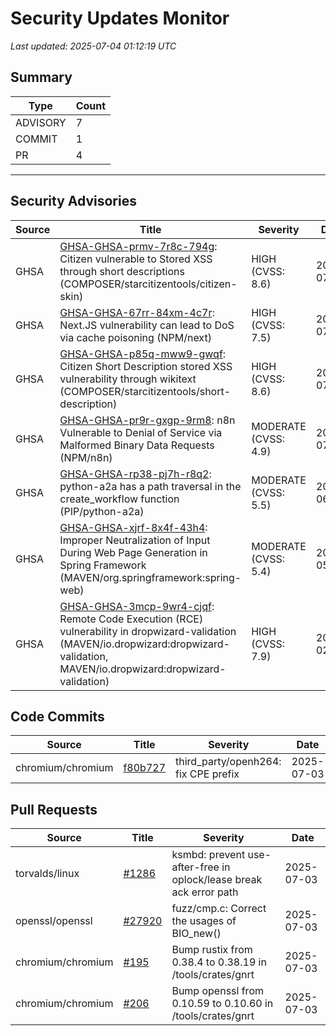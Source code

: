 # Security Updates Monitor

*Last updated: 2025-07-04 01:12:19 UTC*

## Summary
| Type | Count |
|------|-------|
| ADVISORY | 7 |
| COMMIT | 1 |
| PR | 4 |

---

## Security Advisories

| Source | Title | Severity | Date |
|--------|-------|----------|------|
| GHSA | [GHSA-GHSA-prmv-7r8c-794g](https://github.com/advisories/GHSA-prmv-7r8c-794g): Citizen vulnerable to Stored XSS through short descriptions (COMPOSER/starcitizentools/citizen-skin) | HIGH (CVSS: 8.6) | 2025-07-03 |
| GHSA | [GHSA-GHSA-67rr-84xm-4c7r](https://github.com/advisories/GHSA-67rr-84xm-4c7r): Next.JS vulnerability can lead to DoS via cache poisoning  (NPM/next) | HIGH (CVSS: 7.5) | 2025-07-03 |
| GHSA | [GHSA-GHSA-p85q-mww9-gwqf](https://github.com/advisories/GHSA-p85q-mww9-gwqf): Citizen Short Description stored XSS vulnerability through wikitext (COMPOSER/starcitizentools/short-description) | HIGH (CVSS: 8.6) | 2025-07-03 |
| GHSA | [GHSA-GHSA-pr9r-gxgp-9rm8](https://github.com/advisories/GHSA-pr9r-gxgp-9rm8): n8n Vulnerable to Denial of Service via Malformed Binary Data Requests (NPM/n8n) | MODERATE (CVSS: 4.9) | 2025-07-03 |
| GHSA | [GHSA-GHSA-rp38-pj7h-r8q2](https://github.com/advisories/GHSA-rp38-pj7h-r8q2): python-a2a has a path traversal in the create_workflow function (PIP/python-a2a) | MODERATE (CVSS: 5.5) | 2025-06-17 |
| GHSA | [GHSA-GHSA-xjrf-8x4f-43h4](https://github.com/advisories/GHSA-xjrf-8x4f-43h4): Improper Neutralization of Input During Web Page Generation in Spring Framework (MAVEN/org.springframework:spring-web) | MODERATE (CVSS: 5.4) | 2022-05-05 |
| GHSA | [GHSA-GHSA-3mcp-9wr4-cjqf](https://github.com/advisories/GHSA-3mcp-9wr4-cjqf): Remote Code Execution (RCE) vulnerability in dropwizard-validation (MAVEN/io.dropwizard:dropwizard-validation, MAVEN/io.dropwizard:dropwizard-validation) | HIGH (CVSS: 7.9) | 2020-02-24 |

## Code Commits

| Source | Title | Severity | Date |
|--------|-------|----------|------|
| chromium/chromium | [f80b727](https://github.com/chromium/chromium/commit/f80b7275d522403890d786ae45bf1d31db98bfc5) | third_party/openh264: fix CPE prefix | 2025-07-03 |

## Pull Requests

| Source | Title | Severity | Date |
|--------|-------|----------|------|
| torvalds/linux | [#1286](https://github.com/torvalds/linux/pull/1286) | ksmbd: prevent use-after-free in oplock/lease break ack error path | 2025-07-03 |
| openssl/openssl | [#27920](https://github.com/openssl/openssl/pull/27920) | fuzz/cmp.c: Correct the usages of BIO_new() | 2025-07-03 |
| chromium/chromium | [#195](https://github.com/chromium/chromium/pull/195) | Bump rustix from 0.38.4 to 0.38.19 in /tools/crates/gnrt | 2025-07-03 |
| chromium/chromium | [#206](https://github.com/chromium/chromium/pull/206) | Bump openssl from 0.10.59 to 0.10.60 in /tools/crates/gnrt | 2025-07-03 |

